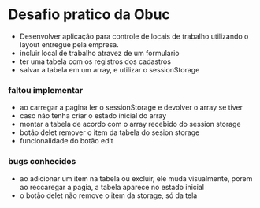 # Desafio pratico da Obuc
- Desenvolver aplicação para controle de locais de trabalho utilizando o layout
entregue pela empresa.
- incluir local de trabalho atravez de um formulario
- ter uma tabela com os registros dos cadastros
- salvar a tabela em um array, e utilizar o sessionStorage

### faltou implementar
- ao carregar a pagina ler o sessionStorage e devolver o array se tiver
- caso não tenha criar o estado inicial do array
- montar a tabela de acordo com o array recebido do session storage
- botão delet remover o item da tabela do sesion storage
- funcionalidade do botão edit

### bugs conhecidos
- ao adicionar um item na tabela ou excluir, ele muda visualmente, porem ao reccaregar 
a pagia, a tabela aparece no estado inicial
- o botão delet não remove o item da storage, só da tela
